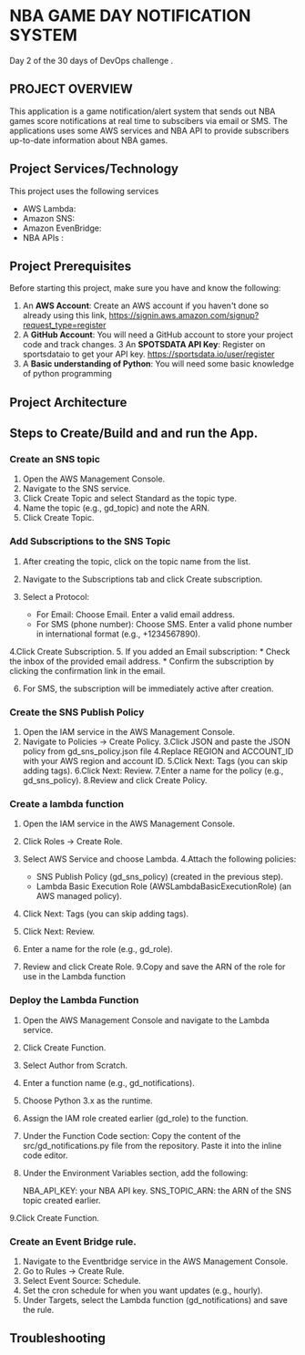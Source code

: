 # NBA GAME DAY NOTIFICATION SYSTEM

Day 2 of the 30 days of DevOps challenge . 

## PROJECT OVERVIEW

This application  is a game notification/alert system  that sends out NBA games score notifications at real time to subscibers via email or SMS. The applications uses some AWS services and NBA API to provide subscribers up-to-date information about NBA games.

## Project Services/Technology 
This project uses the following services 
- AWS Lambda: 
- Amazon SNS:
- Amazon EvenBridge: 
- NBA APIs :

## Project Prerequisites
 
Before starting this  project, make sure you have and know  the following:

 1. An **AWS Account**: Create an AWS account if you haven't done so already using this link, https://signin.aws.amazon.com/signup?request_type=register
 2. A **GitHub Account**: You will need a GitHub account to store your project code and track changes. 
3 An **SPOTSDATA API Key**: Register on sportsdataio to get your API key. https://sportsdata.io/user/register
4. A **Basic understanding of Python**: You will need some basic knowledge of python programming  

## Project Architecture

## Steps to Create/Build and and run the App. 


### Create an SNS topic

1. Open the AWS Management Console.
2. Navigate to the SNS service.
3. Click Create Topic and select Standard as the topic type.
4. Name the topic (e.g., gd_topic) and note the ARN.
5. Click Create Topic.

### Add Subscriptions to the SNS Topic

1. After creating the topic, click on the topic name from the list.
2. Navigate to the Subscriptions tab and click Create subscription.
3. Select a Protocol:

    * For Email:
        Choose Email.
        Enter a valid email address.
    * For SMS (phone number):
        Choose SMS.
        Enter a valid phone number in international format (e.g., +1234567890).

4.Click Create Subscription.
5. If you added an Email subscription:
    * Check the inbox of the provided email address.
    * Confirm the subscription by clicking the confirmation link in the email.

6. For SMS, the subscription will be immediately active after creation.


### Create the SNS Publish Policy

1. Open the IAM service in the AWS Management Console.
2. Navigate to Policies → Create Policy.
3.Click JSON and paste the JSON policy from gd_sns_policy.json file
4.Replace REGION and ACCOUNT_ID with your AWS region and account ID.
5.Click Next: Tags (you can skip adding tags).
6.Click Next: Review.
7.Enter a name for the policy (e.g., gd_sns_policy).
8.Review and click Create Policy.


### Create a lambda function

1. Open the IAM service in the AWS Management Console.
2. Click Roles → Create Role.
3. Select AWS Service and choose Lambda.
4.Attach the following policies:
    * SNS Publish Policy (gd_sns_policy) (created in the previous step).
    * Lambda Basic Execution Role (AWSLambdaBasicExecutionRole) (an AWS managed policy).

5. Click Next: Tags (you can skip adding tags).
6. Click Next: Review.
7. Enter a name for the role (e.g., gd_role).
8. Review and click Create Role.
 9.Copy and save the ARN of the role for use in the Lambda function

### Deploy the Lambda Function

1. Open the AWS Management Console and navigate to the Lambda service.
2. Click Create Function.
3. Select Author from Scratch.
4. Enter a function name (e.g., gd_notifications).
5. Choose Python 3.x as the runtime.
6. Assign the IAM role created earlier (gd_role) to the function.
7. Under the Function Code section:
    Copy the content of the src/gd_notifications.py file from the repository.
    Paste it into the inline code editor.

8. Under the Environment Variables section, add the following:

    NBA_API_KEY: your NBA API key.
    SNS_TOPIC_ARN: the ARN of the SNS topic created earlier.

9.Click Create Function.


### Create an Event Bridge rule.

1. Navigate to the Eventbridge service in the AWS Management Console.
2. Go to Rules → Create Rule.
3. Select Event Source: Schedule.
4. Set the cron schedule for when you want updates (e.g., hourly).
5. Under Targets, select the Lambda function (gd_notifications) and save the rule.




## Troubleshooting
